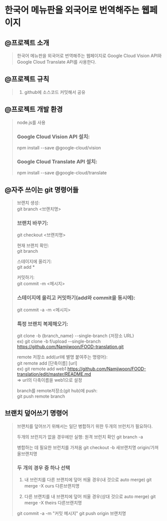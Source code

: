 # 한국어 메뉴판을 외국어로 번역해주는 웹페이지
## @프로젝트 소개
> 한국어 메뉴판을 외국어로 번역해주는 웹페이지로 Google Cloud Vision API와 Google Cloud Translate API를 사용한다.      
   

## @프로젝트 규칙
> 1. github에 소스코드 커밋해서 공유       
   

## @프로젝트 개발 환경
> node.js를 사용
> ### Google Cloud Vision API 설치:
> npm install --save @google-cloud/vision
> ### Google Cloud Translate API 설치:
> npm install --save @google-cloud/translate
      

## @자주 쓰이는 git 명령어들
> 브랜치 생성:   
> git branch <브랜치명>   
>
> ### 브랜치 바꾸기:   
> git checkout <브랜치명>   
>
> 현재 브랜치 확인:   
> git branch   
>
> 스테이지에 올리기:   
> git add *   
>
> 커밋하기:      
> git commit -m <메시지>   
>
> ### 스테이지에 올리고 커밋하기(add와 commit을 동시에):   
> git commit -a -m <메시지>   
>
> ### 특정 브랜치 복제해오기:   
> git clone -b {branch_name} --single-branch {저장소 URL}       
> ex) git clone -b f/upload --single-branch https://github.com/Namjiwoon/FOOD-translation.git 
>
> remote 저장소 add(url에 별명 붙여주는 명령어):   
> git remote add [단축이름] [url]       
> ex) git remote add web1 https://github.com/Namjiwoon/FOOD-translation/edit/master/README.md   
> => url의 다축이름을 web1으로 설정      
> 
> branch를 remote저장소(git hub)에 push:   
> git push remote branch      

## 브랜치 덮어쓰기 명령어
> 브랜치를 덮어쓰기 위해서는 일단 병합하기 위한 두개의 브런치가 필요하다.
>    
>    
> 두개의 브런치가 없을 경우에만 실행:
> 원격 브런치 확인
> git branch -a
>   
> 병합하는 데 필요한 브런치를 가져옴
> git checkout -b 새브랜치명 origin/가져올브랜치명
> 
> ### 두 개의 경우 중 하나 선택
> 1. 내 브런치를 다른 브랜치에 덮어 씌울 경우(내 것으로 auto merge)
> git merge -X ours 다른브랜치명
>
> 2. 다른 브랜치를 내 브랜치에 덮어 씌울 경우(상대 것으로 auto merge)
> git merge -X theirs 다른브랜치명
>
> git commit -a -m "커밋 메시지"
> git push origin 브랜치명
